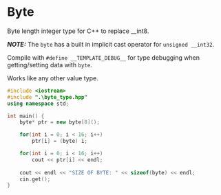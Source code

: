 # Byte
Byte length integer type for C++ to replace __int8.

***NOTE:*** The `byte` has a built in implicit cast operator for `unsigned __int32`.

Compile with `#define __TEMPLATE_DEBUG__` for type debugging when getting/setting data with `byte`.

Works like any other value type.
```C++
#include <iostream>
#include ".\byte_type.hpp"
using namespace std;

int main() {
    byte* ptr = new byte[8]();

    for(int i = 0; i < 16; i++)
        ptr[i] = (byte) i;

    for(int i = 0; i < 16; i++)
        cout << ptr[i] << endl;
    
    cout << endl << "SIZE OF BYTE: " << sizeof(byte) << endl;
    cin.get();
}
```
